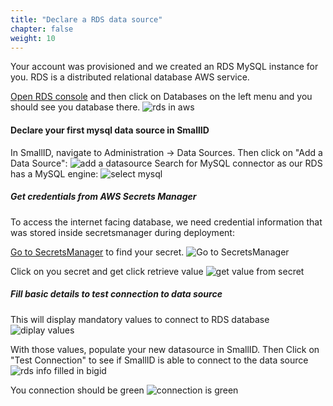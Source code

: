 ```yaml
---
title: "Declare a RDS data source"
chapter: false
weight: 10
---
```

Your account was provisioned and we created an RDS MySQL instance for you. RDS is a distributed relational database AWS service.

[Open RDS console](https://console.aws.amazon.com/rds/home) and then click on Databases on the left menu and you should see you database there.
![rds in aws](/images/new_ds_structured/rds_in_aws_0.png)


#### Declare your first mysql data source in SmallID
In SmallID, navigate to Administration -> Data Sources.
Then click on "Add a Data Source":
![add a datasource](/images/new_ds_structured/landing.png)
Search for MySQL connector as our RDS has a MySQL engine:
![select mysql](/images/new_ds_structured/select_mysql.png)

##### Get credentials from AWS Secrets Manager
To access the internet facing database, we need credential information that was stored inside secretsmanager during deployment:

[Go to SecretsManager](https://console.aws.amazon.com/secretsmanager/home) to find your secret.
![Go to SecretsManager](/images/new_ds_structured/go_to_sm.png)

Click on you secret and get click retrieve value
![get value from secret](/images/new_ds_structured/get_value.png)

##### Fill basic details to test connection to data source
This will display mandatory values to connect to RDS database
![diplay values](/images/new_ds_structured/show_values.png)

With those values, populate your new datasource in SmallID. Then Click on "Test Connection" to see if SmallID is able to connect to the data source
![rds info filled in bigid](/images/new_ds_structured/rds_filled.png)


You connection should be green
![connection is green](/images/new_ds_structured/green.jpg)
